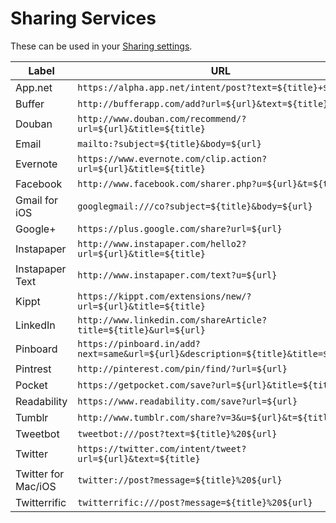 Sharing Services
================

These can be used in your [Sharing settings](https://feedbin.me/settings/sharing).

| Label               | URL                                                                                |
| ------------------- | ---------------------------------------------------------------------------------- |
| App.net             | `https://alpha.app.net/intent/post?text=${title}+${url}`                           |
| Buffer              | `http://bufferapp.com/add?url=${url}&text=${title}`                                |
| Douban              | `http://www.douban.com/recommend/?url=${url}&title=${title}`                       |
| Email               | `mailto:?subject=${title}&body=${url}`                                             |
| Evernote            | `https://www.evernote.com/clip.action?url=${url}&title=${title}`                   |
| Facebook            | `http://www.facebook.com/sharer.php?u=${url}&t=${title}`                           |
| Gmail for iOS       | `googlegmail:///co?subject=${title}&body=${url}`                                   |
| Google+             | `https://plus.google.com/share?url=${url}`                                         |
| Instapaper          | `http://www.instapaper.com/hello2?url=${url}&title=${title}`                       |
| Instapaper Text     | `http://www.instapaper.com/text?u=${url}`                                          |
| Kippt               | `https://kippt.com/extensions/new/?url=${url}&title=${title}`                      |
| LinkedIn            | `http://www.linkedin.com/shareArticle?title=${title}&url=${url}`                   |
| Pinboard            | `https://pinboard.in/add?next=same&url=${url}&description=${title}&title=${title}` |
| Pintrest            | `http://pinterest.com/pin/find/?url=${url}`                                        |
| Pocket              | `https://getpocket.com/save?url=${url}&title=${title}`                             |
| Readability         | `https://www.readability.com/save?url=${url}`                                      |
| Tumblr              | `http://www.tumblr.com/share?v=3&u=${url}&t=${title}`                              |
| Tweetbot            | `tweetbot:///post?text=${title}%20${url}`                                          |
| Twitter             | `https://twitter.com/intent/tweet?url=${url}&text=${title}`                        |
| Twitter for Mac/iOS | `twitter://post?message=${title}%20${url}`                                         |
| Twitterrific        | `twitterrific:///post?message=${title}%20${url}`                                   |
